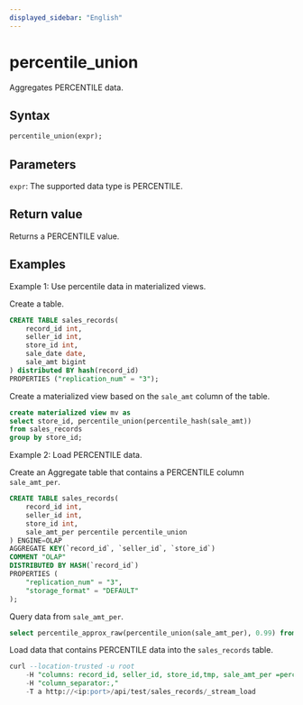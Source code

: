 ```yaml
---
displayed_sidebar: "English"
---
```


# percentile_union



Aggregates PERCENTILE data.

## Syntax

```sql
percentile_union(expr);
```

## Parameters

`expr`: The supported data type is PERCENTILE.

## Return value

Returns a PERCENTILE value.

## Examples

Example 1: Use percentile data in materialized views.

Create a table.

```sql
CREATE TABLE sales_records(
    record_id int, 
    seller_id int, 
    store_id int, 
    sale_date date, 
    sale_amt bigint
) distributed BY hash(record_id) 
PROPERTIES ("replication_num" = "3");
```

Create a materialized view based on the `sale_amt` column of the table.

```sql
create materialized view mv as
select store_id, percentile_union(percentile_hash(sale_amt))
from sales_records
group by store_id;
```

Example 2: Load PERCENTILE data.

Create an Aggregate table that contains a PERCENTILE column `sale_amt_per`.

```sql
CREATE TABLE sales_records(
    record_id int, 
    seller_id int, 
    store_id int, 
    sale_amt_per percentile percentile_union
) ENGINE=OLAP
AGGREGATE KEY(`record_id`, `seller_id`, `store_id`)
COMMENT "OLAP"
DISTRIBUTED BY HASH(`record_id`)
PROPERTIES (
    "replication_num" = "3",
    "storage_format" = "DEFAULT"
);
```

Query data from `sale_amt_per`.

```sql
select percentile_approx_raw(percentile_union(sale_amt_per), 0.99) from sales_records;
```

Load data that contains PERCENTILE data into the `sales_records` table.

```sql
curl --location-trusted -u root
    -H "columns: record_id, seller_id, store_id,tmp, sale_amt_per =percentile_hash(tmp)"
    -H "column_separator:,"
    -T a http://<ip:port>/api/test/sales_records/_stream_load
```

